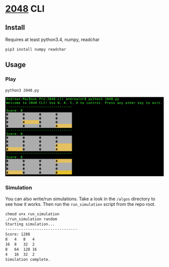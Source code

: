 # [2048](https://en.wikipedia.org/wiki/2048_(video_game)) CLI

## Install
Requires at least python3.4, numpy, readchar
```
pip3 install numpy readchar
```

## Usage
### Play
```
python3 2048.py
```

![](sample.png)

### Simulation
You can also write/run simulations. Take a look in the `/algos` directory to see how it works. Then run the `run_simulation` script from the repo root.
```
chmod u+x run_simulation
./run_simulation random
Starting simulation...
--------------------------------
Score: 1288
8	4	8	4	
16	8	32	2	
8	64	128	16	
4	16	32	2	
Simulation complete.
```